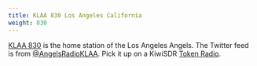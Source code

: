 ```yaml
---
title: KLAA 830 Los Angeles California
weight: 830
---
```

[KLAA 830] is the home station of the Los Angeles Angels.
The Twitter feed is from [@AngelsRadioKLAA]. Pick it up
on a KiwiSDR [Token Radio].

[Token Radio]:http://tokenradio.proxy.kiwisdr.com:8073/?f=830.00amz10
[KLAA 830]:http://am830.net/
[@AngelsRadioKLAA]:https://twitter.com/AngelsRadioKLAA
